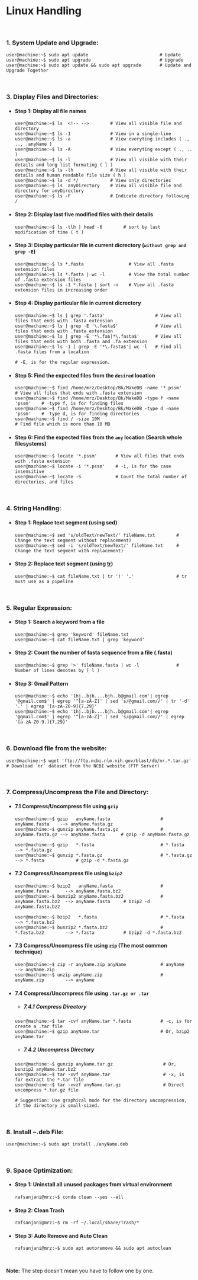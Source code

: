 # Linux Handling
&nbsp;

### 1. System Update and Upgrade:
```console
user@machine:~$ sudo apt update                           # Update
user@machine:~$ sudo apt upgrade                          # Upgrade
user@machine:~$ sudo apt update && sudo apt upgrade       # Update and Upgrade Together
```

&nbsp;

### 3. Display Files and Directories:

- #### Step 1: Display all file names
  ```console
  user@machine:~$ ls  <!-- -->        # View all visible file and directory
  user@machine:~$ ls -1               # View in a single-line
  user@machine:~$ ls -a               # View everyting includes ( ., .., .anyName )
  user@machine:~$ ls -A               # View everyting except ( ., .. )
  user@machine:~$ ls -l               # View all visible with their details and long list formating ( l ) 
  user@machine:~$ ls -lh              # View all visible with their details and human readable file size ( h ) 
  user@machine:~$ ls -d */            # View only directories
  user@machine:~$ ls  anyDirectory    # View all visible file and directory for anyDirectory
  user@machine:~$ ls -F               # Indicate directory following /
  ```

- #### Step 2: Display last five modified files with their details
  ```console
  user@machine:~$ ls -tlh | head -6        # sort by last modification of time ( t )
  ```

- #### Step 3: Display particular file in current dicrectory (`without grep and grep -E`)
  ```console
  user@machine:~$ ls *.fasta                 # View all .fasta extension files
  user@machine:~$ ls *.fasta | wc -l         # View the total number of .fasta extension files
  user@machine:~$ ls -1 *.fasta | sort -n    # View all .fasta extension files in increasing order
  ```

- #### Step 4: Display particular file in current dicrectory
  ```console
  user@machine:~$ ls | grep '.fasta'                   # View all files that ends with .fasta extension  
  user@machine:~$ ls | grep -E '\.fasta$'              # View all files that ends with .fasta extension  
  user@machine:~$ ls | grep -E '*\.fa$|*\.fasta$'      # View all files that ends with both .fasta and .fa extension
  user@machine:~$ ls -1 | grep -E '*\.fasta$'| wc -l   # Find all .fasta files from a location

  # -E, is for the regular expression.
  ```

- #### Step 5: Find the expected files from the `desired` location
  ```console
  user@machine:~$ find /home/mrz/Desktop/Bk/MakeDB -name '*.pssm'          # View all files that ends with .fasta extension   
  user@machine:~$ find /home/mrz/Desktop/Bk/MakeDB -type f -name 'pssm'    # -type f, is for finding files
  user@machine:~$ find /home/mrz/Desktop/Bk/MakeDB -type d -name 'pssm'    # -type d, is for finding directories
  user@machine:~$ find / -size 10M                                         # Find file which is more than 10 MB
  ```

- #### Step 6: Find the expected files from the `any` location (Search whole filesystems)
  ```console
  user@machine:~$ locate '*.pssm'       # View all files that ends with .fasta extension
  user@machine:~$ locate -i '*.pssm'    # -i, is for the case insensitive
  user@machine:~$ locate -S             # Count the total number of directories, and files
  ```

&nbsp;

### 4. String Handling:
- #### Step 1: Replace text segment (using sed)
  ```console
  user@machine:~$ sed 's/oldText/newText/' fileName.txt        # Change the text segment without replacement) 
  user@machine:~$ sed -i 's/oldText/newText/' fileName.txt     # Change the text segment with replacement) 
  ```

- #### Step 2: Replace text segment (using [tr](https://www.youtube.com/watch?v=i0Q8LRSiUZ4))
  ```console
  user@machine:~$ cat fileName.txt | tr '!' '.'                # tr must use as a pipeline
  ```

&nbsp;

### 5. Regular Expression:
- #### Step 1: Search a keyword from a file
  ```console
  user@machine:~$ grep 'keyword' fileName.txt
  user@machine:~$ cat fileName.txt | grep 'keyword'
  ```

- #### Step 2: Count the number of fasta sequence from a file (.fasta)
  ```console
  user@machine:~$ grep '>' fileName.fasta | wc -l              # Number of lines denotes by ( l )
  ```

- #### Step 3: Gmail Pattern
  ```console
  user@machine:~$ echo '1hj..bjb....bjh..b@gmail.com'| egrep '@gmail.com$' | egrep '^[a-zA-Z]' | sed 's/@gmail.com//' | tr '-d' '.' | egrep '[a-zA-Z0-9]{7,29}' 
  user@machine:~$ echo '1hj..bjb....bjh..b@gmail.com'| egrep '@gmail.com$' | egrep '^[a-zA-Z]' | sed 's/@gmail.com//' | egrep '[a-zA-Z0-9.]{7,29}' 
  ```

&nbsp;

### 6. Download file from the website:
```console
user@machine:~$ wget 'ftp://ftp.ncbi.nlm.nih.gov/blast/db/nr.*.tar.gz'   # Download `nr` dataset from the NCBI website (FTP Server)
```

&nbsp;

### 7. Compress/Uncompress the File and Directory:
- #### 7.1 Compress/Uncompress file using `gzip`
  ```console
  user@machine:~$ gzip   anyName.fasta                   # anyName.fasta    --> anyName.fasta.gz
  user@machine:~$ gunzip anyName.fasta.gz                # anyName.fasta.gz --> anyName.fasta      # gzip -d anyName.fasta.gz

  user@machine:~$ gzip   *.fasta                         # *.fasta          --> *.fasta.gz
  user@machine:~$ gunzip *.fasta.gz                      # *.fasta.gz       --> *.fasta            # gzip -d *.fasta.gz
  ```

- #### 7.2 Compress/Uncompress file using `bzip2`
  ```console
  user@machine:~$ bzip2   anyName.fasta                  # anyName.fasta      --> anyName.fasta.bz2
  user@machine:~$ bunzip2 anyName.fasta.bz2              # anyName.fasta.bz2  --> anyName.fasta     # bzip2 -d anyName.fasta.bz2

  user@machine:~$ bzip2   *.fasta                        # *.fasta            --> *.fasta.bz2
  user@machine:~$ bunzip2 *.fasta.bz2                    # *.fasta.bz2        --> *.fasta           # bzip2 -d *.fasta.bz2
  ```

- #### 7.3 Compress/Uncompress file using `zip` (The most common technique)
  ```console 
  user@machine:~$ zip -r anyName.zip anyName             # anyName            --> anyName.zip
  user@machine:~$ unzip anyName.zip                      # anyName.zip        --> anyName
  ```

- #### 7.4 Compress/Uncompress file using `.tar.gz or .tar`
  - ##### 7.4.1 Compress Directory
  ```console
  user@machine:~$ tar -cvf anyName.tar *.fasta           # -c, is for create a .tar file
  user@machine:~$ gzip anyName.tar                       # Or, bzip2 anyName.tar
  ```

  - ##### 7.4.2 Uncompress Directory
  ```console
  user@machine:~$ gunzip anyName.tar.gz                   # Or, bunzip2 anyName.tar.bz2
  user@machine:~$ tar -xvf anyName.tar                    # -x, is for extract the *.tar file
  user@machine:~$ tar -xvzf anyName.tar.gz                # Direct uncompress *.tar.gz file

  # Suggestion: Use graphical mode for the directory uncompression, if the directory is small-sized.
  ```

&nbsp;

### 8. Install ~.deb File:
```console
user@machine:~$ sudo apt install ./anyName.deb
```

&nbsp;

### 9. Space Optimization:

- #### Step 1: Uninstall all unused packages from virtual environment ####
  ```console
  rafsanjani@mrz:~$ conda clean --yes --all
  ```

- #### Step 2: Clean Trash ####
  ```console
  rafsanjani@mrz:~$ rm -rf ~/.local/share/Trash/* 
  ```

- #### Step 3: Auto Remove and Auto Clean ####
  ```console
  rafsanjani@mrz:~$ sudo apt autoremove && sudo apt autoclean 
  ```

&nbsp;
&nbsp;


**Note:** The step doesn't mean you have to follow one by one.
